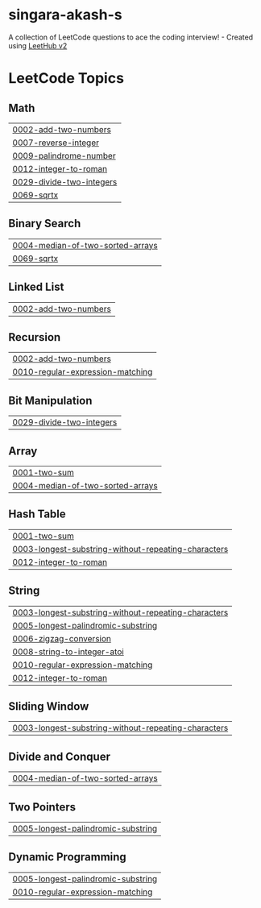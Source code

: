 # singara-akash-s
A collection of LeetCode questions to ace the coding interview! - Created using [LeetHub v2](https://github.com/arunbhardwaj/LeetHub-2.0)

<!---LeetCode Topics Start-->
# LeetCode Topics
## Math
|  |
| ------- |
| [0002-add-two-numbers](https://github.com/Akmohith/singara-akash-s/tree/master/0002-add-two-numbers) |
| [0007-reverse-integer](https://github.com/Akmohith/singara-akash-s/tree/master/0007-reverse-integer) |
| [0009-palindrome-number](https://github.com/Akmohith/singara-akash-s/tree/master/0009-palindrome-number) |
| [0012-integer-to-roman](https://github.com/Akmohith/singara-akash-s/tree/master/0012-integer-to-roman) |
| [0029-divide-two-integers](https://github.com/Akmohith/singara-akash-s/tree/master/0029-divide-two-integers) |
| [0069-sqrtx](https://github.com/Akmohith/singara-akash-s/tree/master/0069-sqrtx) |
## Binary Search
|  |
| ------- |
| [0004-median-of-two-sorted-arrays](https://github.com/Akmohith/singara-akash-s/tree/master/0004-median-of-two-sorted-arrays) |
| [0069-sqrtx](https://github.com/Akmohith/singara-akash-s/tree/master/0069-sqrtx) |
## Linked List
|  |
| ------- |
| [0002-add-two-numbers](https://github.com/Akmohith/singara-akash-s/tree/master/0002-add-two-numbers) |
## Recursion
|  |
| ------- |
| [0002-add-two-numbers](https://github.com/Akmohith/singara-akash-s/tree/master/0002-add-two-numbers) |
| [0010-regular-expression-matching](https://github.com/Akmohith/singara-akash-s/tree/master/0010-regular-expression-matching) |
## Bit Manipulation
|  |
| ------- |
| [0029-divide-two-integers](https://github.com/Akmohith/singara-akash-s/tree/master/0029-divide-two-integers) |
## Array
|  |
| ------- |
| [0001-two-sum](https://github.com/Akmohith/singara-akash-s/tree/master/0001-two-sum) |
| [0004-median-of-two-sorted-arrays](https://github.com/Akmohith/singara-akash-s/tree/master/0004-median-of-two-sorted-arrays) |
## Hash Table
|  |
| ------- |
| [0001-two-sum](https://github.com/Akmohith/singara-akash-s/tree/master/0001-two-sum) |
| [0003-longest-substring-without-repeating-characters](https://github.com/Akmohith/singara-akash-s/tree/master/0003-longest-substring-without-repeating-characters) |
| [0012-integer-to-roman](https://github.com/Akmohith/singara-akash-s/tree/master/0012-integer-to-roman) |
## String
|  |
| ------- |
| [0003-longest-substring-without-repeating-characters](https://github.com/Akmohith/singara-akash-s/tree/master/0003-longest-substring-without-repeating-characters) |
| [0005-longest-palindromic-substring](https://github.com/Akmohith/singara-akash-s/tree/master/0005-longest-palindromic-substring) |
| [0006-zigzag-conversion](https://github.com/Akmohith/singara-akash-s/tree/master/0006-zigzag-conversion) |
| [0008-string-to-integer-atoi](https://github.com/Akmohith/singara-akash-s/tree/master/0008-string-to-integer-atoi) |
| [0010-regular-expression-matching](https://github.com/Akmohith/singara-akash-s/tree/master/0010-regular-expression-matching) |
| [0012-integer-to-roman](https://github.com/Akmohith/singara-akash-s/tree/master/0012-integer-to-roman) |
## Sliding Window
|  |
| ------- |
| [0003-longest-substring-without-repeating-characters](https://github.com/Akmohith/singara-akash-s/tree/master/0003-longest-substring-without-repeating-characters) |
## Divide and Conquer
|  |
| ------- |
| [0004-median-of-two-sorted-arrays](https://github.com/Akmohith/singara-akash-s/tree/master/0004-median-of-two-sorted-arrays) |
## Two Pointers
|  |
| ------- |
| [0005-longest-palindromic-substring](https://github.com/Akmohith/singara-akash-s/tree/master/0005-longest-palindromic-substring) |
## Dynamic Programming
|  |
| ------- |
| [0005-longest-palindromic-substring](https://github.com/Akmohith/singara-akash-s/tree/master/0005-longest-palindromic-substring) |
| [0010-regular-expression-matching](https://github.com/Akmohith/singara-akash-s/tree/master/0010-regular-expression-matching) |
<!---LeetCode Topics End-->